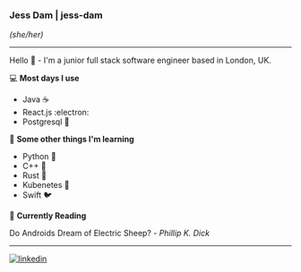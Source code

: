 ### Jess Dam | jess-dam  
_(she/her)_

___

Hello 👋  - I'm a junior full stack software engineer based in London, UK.


💻  **Most days I use**

- Java ☕
- React.js :electron:
- Postgresql 🐘


🌱 **Some other things I'm learning**

- Python 🐍
- C++ 🤖
- Rust 🦀
- Kubenetes 🚢
- Swift 🐦


<!--START_SECTION:waka-->
<!--END_SECTION:waka-->


📖 **Currently Reading**

Do Androids Dream of Electric Sheep? - _Phillip K. Dick_

---

[![linkedin](https://user-images.githubusercontent.com/33174730/168251347-6555479c-222b-49e6-8480-408de335a709.png)](https://www.linkedin.com/in/jess-dam-507485165/)
